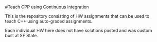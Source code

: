 #Teach CPP using Continuous Integration

This is the repository consisting of HW assignments that can be used to teach C++ using auto-graded assignments.

Each individual HW here does not have solutions posted and was custom built at SF State.

